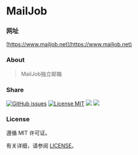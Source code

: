 # MailJob

### 网址

[https://www.mailjob.net](https://www.mailjob.net)

### About

> MailJob独立邮箱

### Share

[![GitHub issues](https://img.shields.io/github/issues/mailjob/mailjob.github.io.svg?style=flat)](https://github.com/mailjob/mailjob.github.io/issues)
[![License MIT](https://img.shields.io/badge/license-MIT-blue.svg?style=flat)](https://github.com/mailjobblog/mailjob.github.io/blob/main/LICENSEE)
[![](https://img.shields.io/github/stars/mailjob/mailjob.github.io.svg?style=social&label=Star)](https://github.com/mailjobblog/mailjob.github.io)
[![](https://img.shields.io/github/forks/mailjob/mailjob.github.io.svg?style=social&label=Fork)](https://github.com/mailjobblog/mailjob.github.io)

### License

遵循 MIT 许可证。

有关详细，请参阅 [LICENSE](https://github.com/mailjob/mailjob.github.io/blob/main/LICENSE)。
